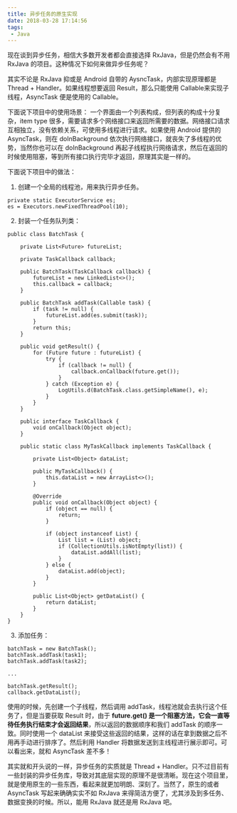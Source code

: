 ```yaml
---
title: 异步任务的原生实现
date: 2018-03-28 17:14:56
tags:
 - Java
---
```

现在谈到异步任务，相信大多数开发者都会直接选择 RxJava，但是仍然会有不用 RxJava 的项目。这种情况下如何来做异步任务呢？

其实不论是 RxJava 抑或是 Android 自带的 AysncTask，内部实现原理都是 Thread + Handler。如果线程想要返回 Result，那么只能使用 Callable来实现子线程，AsyncTask 便是使用的 Callable。

下面说下项目中的使用场景：
一个界面由一个列表构成，但列表的构成十分复杂，item type 很多，需要请求多个网络接口来返回所需要的数据。网络接口请求互相独立，没有依赖关系，可使用多线程进行请求。如果使用 Android 提供的 AsyncTask，则在 doInBackground 依次执行网络接口，就丧失了多线程的优势，当然你也可以在 doInBackground 再起子线程执行网络请求，然后在返回的时候使用阻塞，等到所有接口执行完毕才返回，原理其实是一样的。

<!-- more -->

下面说下项目中的做法：
1. 创建一个全局的线程池，用来执行异步任务。
```
private static ExecutorService es;
es = Executors.newFixedThreadPool(10);
```
2. 封装一个任务队列类：
```
public class BatchTask {

    private List<Future> futureList;

    private TaskCallback callback;

    public BatchTask(TaskCallback callback) {
        futureList = new LinkedList<>();
        this.callback = callback;
    }

    public BatchTask addTask(Callable task) {
        if (task != null) {
            futureList.add(es.submit(task));
        }
        return this;
    }

    public void getResult() {
        for (Future future : futureList) {
            try {
                if (callback != null) {
                    callback.onCallback(future.get());
                }
            } catch (Exception e) {
                LogUtils.d(BatchTask.class.getSimpleName(), e);
            }
        }
    }

    public interface TaskCallback {
        void onCallback(Object object);
    }

    public static class MyTaskCallback implements TaskCallback {

        private List<Object> dataList;

        public MyTaskCallback() {
            this.dataList = new ArrayList<>();
        }

        @Override
        public void onCallback(Object object) {
            if (object == null) {
                return;
            }

            if (object instanceof List) {
                List list = (List) object;
                if (CollectionUtils.isNotEmpty(list)) {
                    dataList.addAll(list);
                }
            } else {
                dataList.add(object);
            }
        }

        public List<Object> getDataList() {
            return dataList;
        }
    }
}
```
3. 添加任务：
```
batchTask = new BatchTask();
batchTask.addTask(task1);
batchTask.addTask(task2);

...

batchTask.getResult();
callback.getDataList();
```
使用的时候，先创建一个子线程，然后调用 addTask，线程池就会去执行这个任务了，但是当要获取 Result 时，由于 **future.get() 是一个阻塞方法，它会一直等待任务执行结束才会返回结果**，所以返回的数据顺序和我们 addTask 的顺序一致。同时使用一个 dataList 来接受这些返回的结果，这样的话在拿到数据之后不用再手动进行排序了。然后利用 Handler 将数据发送到主线程进行展示即可。可以看出来，就和 AsyncTask 差不多！

其实就和开头说的一样，异步任务的实质就是 Thread + Handler。只不过目前有一些封装的异步任务库，导致对其底层实现的原理不是很清晰。现在这个项目里，就是使用原生的一些东西，看起来就更加明朗、深刻了。当然了，原生的或者 AsyncTask 写起来确确实实不如 RxJava 来得简洁方便了，尤其涉及到多任务、数据变换的时候。所以，能用 RxJava 就还是用 RxJava 吧。
